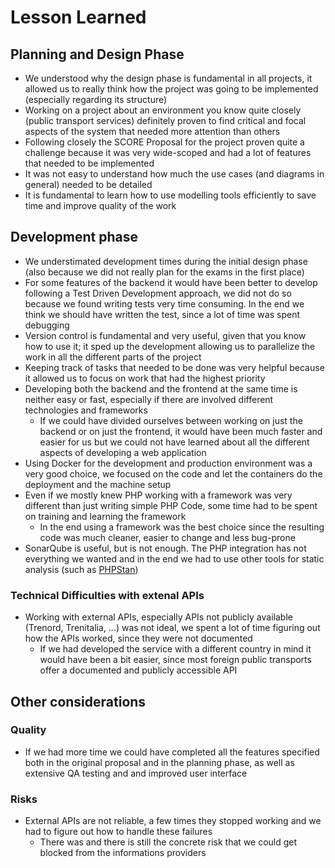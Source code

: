 # Lesson Learned

## Planning and Design Phase

* We understood why the design phase is fundamental in all projects, it allowed us to really think how the project was going to be implemented (especially regarding its structure)
* Working on a project about an environment you know quite closely (public transport services) definitely proven to find critical and focal aspects of the system that needed more attention than others
* Following closely the SCORE Proposal for the project proven quite a challenge because it was very wide-scoped and had a lot of features that needed to be implemented
* It was not easy to understand how much the use cases (and diagrams in general) needed to be detailed
* It is fundamental to learn how to use modelling tools efficiently to save time and improve quality of the work

## Development phase

* We understimated development times during the initial design phase (also because we did not really plan for the exams in the first place)
* For some features of the backend it would have been better to develop following a Test Driven Development approach, we did not do so because we found writing tests very time consuming. In the end we think we should have written the test, since a lot of time was spent debugging
* Version control is fundamental and very useful, given that you know how to use it; it sped up the development allowing us to parallelize the work in all the different parts of the project
* Keeping track of tasks that needed to be done was very helpful because it allowed us to focus on work that had the highest priority
* Developing both the backend and the frontend at the same time is neither easy or fast, especially if there are involved different technologies and frameworks
	* If we could have divided ourselves between working on just the backend or on just the frontend, it would have been much faster and easier for us but we could not have learned about all the different aspects of developing a web application
* Using Docker for the development and production environment was a very good choice, we focused on the code and let the containers do the deployment and the machine setup
* Even if we mostly knew PHP working with a framework was very different than just writing simple PHP Code, some time had to be spent on training and learning the framework
	* In the end using a framework was the best choice since the resulting code was much cleaner, easier to change and less bug-prone
* SonarQube is useful, but is not enough. The PHP integration has not everything we wanted and in the end we had to use other tools for static analysis (such as [PHPStan](https://github.com/phpstan/phpstan))

### Technical Difficulties with extenal APIs

* Working with external APIs, especially APIs not publicly available (Trenord, Trenitalia, ...) was not ideal, we spent a lot of time figuring out how the APIs worked, since they were not documented
	* If we had developed the service with a different country in mind it would have been a bit easier, since most foreign public transports offer a documented and publicly accessible API

## Other considerations

### Quality

* If we had more time we could have completed all the features specified both in the original proposal and in the planning phase, as well as extensive QA testing and and improved user interface

### Risks

* External APIs are not reliable, a few times they stopped working and we had to figure out how to handle these failures
	* There was and there is still the concrete risk that we could get blocked from the informations providers

